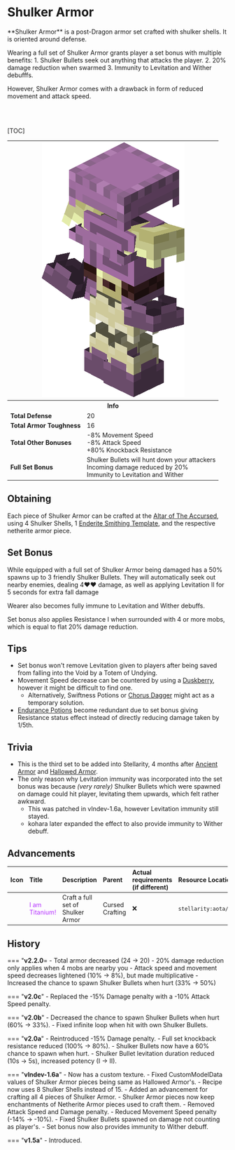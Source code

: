# Shulker Armor
<div class="result kohara-infobox-grid" markdown>
<div markdown class="kohara-infobox-text">
**Shulker Armor** is a post-Dragon armor set crafted with shulker shells. It is oriented around defense.

Wearing a full set of Shulker Armor grants player a set bonus with multiple benefits:
	1. Shulker Bullets seek out anything that attacks the player.
	2. 20% damage reduction when swarmed
	3. Immunity to Levitation and Wither debufffs.

However, Shulker Armor comes with a drawback in form of reduced movement and attack speed.

<br><br>

[TOC]

</div>
<div class="kohara-infobox-table">
  	<table id="kohara-infobox--item" markdown>
		<tr>
			<th colspan="2" class="kohara-infobox--top-image"><img src="../../../assets/armor/shulker/full.png" style="height: auto; image-rendering: auto;"></th>
		</tr>
		<tr>
			<th colspan="2">Info</th>
		</tr>
		<tr>
			<td><b>Total Defense</b></td>
			<td>20</td>
		</tr>
		<tr>
			<td><b>Total Armor Toughness</b></td>
			<td>16</td>
		</tr>
		<tr>
			<td><b>Total Other Bonuses</b></td>
			<td>
				-8% Movement Speed
				<br>
				-8% Attack Speed
				<br>
				+80% Knockback Resistance
				<br>
			</td>
		</tr>
		<tr>
			<td><b>Full Set Bonus</b></td>
			<td>
				Shulker Bullets will hunt down your attackers
				<br>
				Incoming damage reduced by 20%
				<br>
				Immunity to Levitation and Wither
			</td>
		</tr>
	</table>
</div>
</div>

## Obtaining
Each piece of Shulker Armor can be crafted at the [Altar of The Accursed](../../mechanics/altar_of_the_accursed.md), using 4 Shulker Shells, 1 [Enderite Smithing Template](../materials/enderite_smithing_template.md), and the respective netherite armor piece.

## Set Bonus
While equipped with a full set of Shulker Armor being damaged has a 50% spawns up to 3 friendly Shulker Bullets. They will automatically seek out nearby enemies, dealing 4:heart::heart: damage, as well as applying Levitation II for 5 seconds for extra fall damage

Wearer also becomes fully immune to Levitation and Wither debuffs.

Set bonus also applies Resistance I when surrounded with 4 or more mobs, which is equal to flat 20% damage reduction.

## Tips
- Set bonus won't remove Levitation given to players after being saved from falling into the Void by a <i class="icon-minecraft icon-minecraft-totem-of-undying"></i>Totem of Undying.
- Movement Speed decrease can be countered by using a <i class="icon-stellarity icon-stellarity-duskberry"></i>[Duskberry](../trinkets/duskberry.md), however it might be difficult to find one.
    - Alternatively, Swiftness Potions or [Chorus Dagger](../chorus_dagger.md) might act as a temporary solution.
- [Endurance Potions](../other/potions.md#endurance_potion) become redundant due to set bonus giving Resistance status effect instead of directly reducing damage taken by 1/5th.

## Trivia
- This is the third set to be added into Stellarity, 4 months after <i class="icon-stellarity icon-stellarity-ancient-armor"></i>[Ancient Armor](ancient_armor.md) and <i class="icon-stellarity icon-stellarity-hallowed-armor"></i>[Hallowed Armor](hallowed_armor.md).
- The only reason why Levitation immunity was incorporated into the set bonus was because *(very rarely)* Shulker Bullets which were spawned on damage could hit player, levitating them upwards, which felt rather awkward.
    - This was patched in vIndev-1.6a, however Levitation immunity still stayed.
    - kohara later expanded the effect to also provide immunity to Wither debuff.
## Advancements
| Icon | Title | Description | Parent | Actual requirements (if different) | Resource Location |
| :--- | :--- | :--- | :--- | :--- | :--- |
| <div class="adv-div"><i class="adv adv-challenge"></i><i class="icon-adv icon-stellarity icon-stellarity-shulker-armor"></i></div> | <span style="color: #B533FF;">I am Titanium!</span> | Craft a full set of Shulker Armor | Cursed Crafting | :x: | `stellarity:aota/craft_shulker_armor` |

## History
=== "**v2.2.0**=
    - Total armor decreased (24 -> 20)
    - 20% damage reduction only applies when 4 mobs are nearby you
    - Attack speed and movement speed decreases lightened (10% -> 8%), but made multiplicative
    - Increased the chance to spawn Shulker Bullets when hurt (33% -> 50%)
    
=== "**v2.0c**"
	- Replaced the -15% Damage penalty with a -10% Attack Speed penalty.

=== "**v2.0b**"
    - Decreased the chance to spawn Shulker Bullets when hurt (60% -> 33%).
    - Fixed infinite loop when hit with own Shulker Bullets.

=== "**v2.0a**"
    - Reintroduced -15% Damage penalty.
    - Full set knockback resistance reduced (100% -> 80%).
    - Shulker Bullets now have a 60% chance to spawn when hurt.
    - Shulker Bullet levitation duration reduced (10s -> 5s), increased potency (I -> II).

=== "**vIndev-1.6a**"
	- Now has a custom texture.
	- Fixed CustomModelData values of Shulker Armor pieces being same as <i class="icon-stellarity icon-stellarity-hallowed-armor"></i>Hallowed Armor's.
	- Recipe now uses 8 <i class="icon-minecraft icon-minecraft-shulker-shell"></i>Shulker Shells instead of 15.
	- Added an advancement for crafting all 4 pieces of  <i class="icon-stellarity icon-stellarity-shulker-armor"></i>Shulker Armor.
	- Shulker Armor pieces now keep enchantments of Netherite Armor pieces used to craft them.
    - Removed Attack Speed and Damage penalty.
	- Reduced Movement Speed penalty (-14% -> -10%).
	- Fixed Shulker Bullets spawned on damage not counting as player's.
	- Set bonus now also provides immunity to Wither debuff.

=== "**v1.5a**"
	- Introduced.
